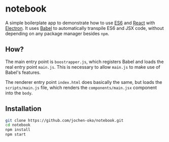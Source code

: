 # notebook

A simple boilerplate app to demonstrate how to use [ES6] and [React] with
[Electron]. It uses [Babel] to automatically transpile ES6 and JSX code,
without depending on any package manager besides `npm`.

## How?

The main entry point is `boostrapper.js`, which registers Babel and loads the
real entry point `main.js`. This is necessary to allow `main.js` to make use of
Babel's features.

The renderer entry point `index.html` does basically the same, but loads the
`scripts/main.js` file, which renders the `components/main.jsx` component into the `body`.

## Installation

```bash
git clone https://github.com/jochen-oko/notebook.git
cd notebook
npm install
npm start
```

[ES6]: http://exploringjs.com/
[React]: https://facebook.github.io/react/
[Electron]: http://electron.atom.io/
[Babel]: http://babeljs.io
